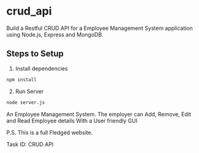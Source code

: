 # crud_api

Build a Restful CRUD API for a Employee Management System application using Node.js, Express and MongoDB.

## Steps to Setup

1. Install dependencies

```bash
npm install
```

2. Run Server

```bash
node server.js
```

An Employee Management System. The employer can Add, Remove, Edit and Read Employee details With a User friendly GUI

P.S. This is a full Fledged website.


Task ID: CRUD API
